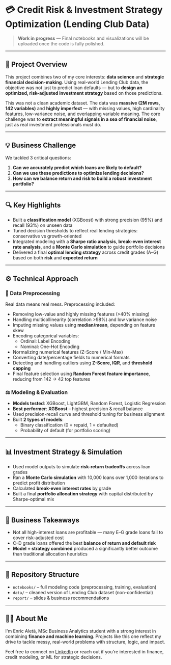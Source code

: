 # 💳 Credit Risk & Investment Strategy Optimization (Lending Club Data)

> **Work in progress** — Final notebooks and visualizations will be uploaded once the code is fully polished.

---

## 🎯 Project Overview

This project combines two of my core interests: **data science** and **strategic financial decision-making**. Using real-world Lending Club data, the objective was not just to predict loan defaults — but to **design an optimized, risk-adjusted investment strategy** based on those predictions.

This was not a clean academic dataset. The data was **massive (2M rows, 142 variables)** and **highly imperfect** — with missing values, high cardinality features, low-variance noise, and overlapping variable meaning. The core challenge was to **extract meaningful signals in a sea of financial noise**, just as real investment professionals must do.

---

## 💡 Business Challenge

We tackled 3 critical questions:

1. **Can we accurately predict which loans are likely to default?**
2. **Can we use these predictions to optimize lending decisions?**
3. **How can we balance return and risk to build a robust investment portfolio?**

---

## 🔍 Key Highlights

- Built a **classification model** (XGBoost) with strong precision (95%) and recall (93%) on unseen data
- Tuned decision thresholds to reflect real lending strategies: conservative vs growth-oriented
- Integrated modeling with a **Sharpe ratio analysis**, **break-even interest rate analysis**, and a **Monte Carlo simulation** to guide portfolio decisions
- Delivered a final **optimal lending strategy** across credit grades (A–G) based on both **risk** and **expected return**

---

## ⚙️ Technical Approach

### 🧹 Data Preprocessing
Real data means real mess. Preprocessing included:

- Removing low-value and highly missing features (>40% missing)
- Handling multicollinearity (correlation >98%) and low variance noise
- Imputing missing values using **median/mean**, depending on feature skew
- Encoding categorical variables:
  - Ordinal: Label Encoding
  - Nominal: One-Hot Encoding
- Normalizing numerical features (Z-Score / Min-Max)
- Converting date/percentage fields to numerical formats
- Detecting and handling outliers using **Z-Score, IQR**, and **threshold capping**
- Final feature selection using **Random Forest feature importance**, reducing from 142 → 42 top features

### ⚖️ Modeling & Evaluation

- **Models tested**: XGBoost, LightGBM, Random Forest, Logistic Regression
- **Best performer**: **XGBoost** – highest precision & recall balance
- Used precision-recall curve and threshold tuning for business alignment
- Built **2 types of models**:
  - Binary classification (0 = repaid, 1 = defaulted)
  - Probability of default (for portfolio scoring)

---

## 📊 Investment Strategy & Simulation

- Used model outputs to simulate **risk-return tradeoffs** across loan grades
- Ran a **Monte Carlo simulation** with 10,000 loans over 1,000 iterations to predict profit distribution
- Calculated **break-even interest rates** by grade
- Built a final **portfolio allocation strategy** with capital distributed by Sharpe-optimal mix

---

## 💼 Business Takeaways

- Not all high-interest loans are profitable — many E–G grade loans fail to cover risk-adjusted cost
- C–D grade loans offered the best **balance of return and default risk**
- **Model + strategy combined** produced a significantly better outcome than traditional allocation heuristics

---

## 📁 Repository Structure 
- `notebooks/` – full modeling code (preprocessing, training, evaluation)
- `data/` – cleaned version of Lending Club dataset (non-confidential)
- `report/` – slides & business recommendations

---

## 👨‍💼 About Me

I'm Enric Aletà, MSc Business Analytics student with a strong interest in combining **finance and machine learning**. Projects like this one reflect my drive to tackle messy, real-world problems with structure, logic, and impact.

Feel free to connect on [LinkedIn](https://www.linkedin.com/in/enricaletacumellas/) or reach out if you're interested in finance, credit modeling, or ML for strategic decisions.
